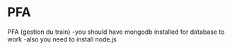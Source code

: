 # PFA
PFA (gestion du train)
-you should have mongodb installed for database to work
-also you need to install node.js
